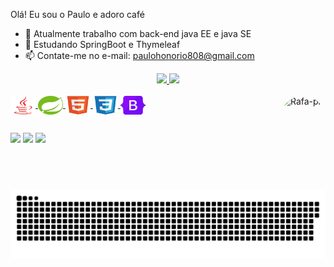 Olá! Eu sou o Paulo e adoro café

- 🔭 Atualmente trabalho com back-end java EE e java SE
- 🌱 Estudando SpringBoot e Thymeleaf
- 📫 Contate-me no e-mail: paulohonorio808@gmail.com

<div align="center">
  <a href="https://github.com/TwistedCards">
  <img height="180em" src="https://github-readme-stats.vercel.app/api?username=TwistedCards&show_icons=true&theme=tokyonight&include_all_commits=true&count_private=true"/>
  <img height="180em" src="https://github-readme-stats.vercel.app/api/top-langs/?username=TwistedCards&layout=compact&langs_count=7&theme=tokyonight"/>
</div>
    <div style="display: inline_block"><br>
    <img align="center" alt="Rafa-Js" height="30" width="40" src="https://raw.githubusercontent.com/devicons/devicon/master/icons/java/java-plain.svg">
    <img align="center" alt="Rafa-React" height="30" width="40" src="https://raw.githubusercontent.com/devicons/devicon/master/icons/spring/spring-original.svg">
    <img align="center" alt="Rafa-HTML" height="30" width="40" src="https://raw.githubusercontent.com/devicons/devicon/master/icons/html5/html5-original.svg">
    <img align="center" alt="Rafa-CSS" height="30" width="40" src="https://raw.githubusercontent.com/devicons/devicon/master/icons/css3/css3-original.svg">
    <img align="center" alt="Rafa-CSS" height="30" width="40" src="https://raw.githubusercontent.com/devicons/devicon/master/icons/bootstrap/bootstrap-original.svg">
    <img align="right" alt="Rafa-pic" height="150" style="border-radius:50px;" src="https://media.discordapp.net/attachments/834206988678070326/893290894176948234/2.jpg">
</div>
    
  ##
 
<div> 
  <a href="https://www.instagram.com/falatupaulo" target="_blank"><img src="https://img.shields.io/badge/-Instagram-%23E4405F?style=for-the-badge&logo=instagram&logoColor=white" target="_blank"></a>
  <a href = "mailto:paulohonorio808@gmail.com"><img src="https://img.shields.io/badge/-Gmail-%23333?style=for-the-badge&logo=gmail&logoColor=white" target="_blank"></a>
  <a href="https://www.linkedin.com/in/paulo-honorio-478902197" target="_blank"><img src="https://img.shields.io/badge/-LinkedIn-%230077B5?style=for-the-badge&logo=linkedin&logoColor=white" target="_blank"></a> 
 
  ![Snake animation](https://github.com/TwistedCards/TwistedCards/blob/output/github-contribution-grid-snake.svg)
 
</div>
